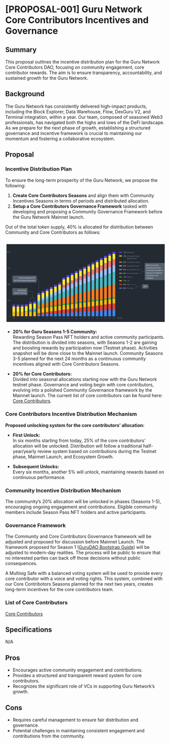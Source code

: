 # [PROPOSAL-001] Guru Network Core Contributors Incentives and Governance 

## Summary

This proposal outlines the incentive distribution plan for the Guru Network Core Contributors DAO, focusing on community engagement, core contributor rewards. The aim is to ensure transparency, accountability, and sustained growth for the Guru Network.

## Background

The Guru Network has consistently delivered high-impact products, including the Block Explorer, Data Warehouse, Flow, DexGuru V2, and Terminal integration, within a year. Our team, composed of seasoned Web3 professionals, has navigated both the highs and lows of the DeFi landscape. As we prepare for the next phase of growth, establishing a structured governance and incentive framework is crucial to maintaining our momentum and fostering a collaborative ecosystem.

## Proposal

### Incentive Distribution Plan

To ensure the long-term prosperity of the Guru Network, we propose the following:

1. **Create Core Contributors Seasons** and align them with Community Incentives Seasons in terms of periods and distributed allocation.
2. **Setup a Core Contributors Governance Framework** tasked with developing and proposing a Community Governance Framework before the Guru Network Mainnet launch.

Out of the total token supply, 40% is allocated for distribution between Community and Core Contributors as follows:

![distribution.png](assets/distribution.png)
- 
- **20% for Guru Seasons 1-5 Community:**  
  Rewarding Season Pass NFT holders and active community participants. The distribution is divided into seasons, with Seasons 1-2 are gaining and boosting rewards by participation now (Testnet phase). Activities snapshot will be done close to the Mainnet launch. Community Seasons 3-5 planned for the next 24 months as a continuous community incentives aligned with Core Contributors Seasons.

- **20% for Core Contributors:**  
  Divided into seasonal allocations starting now with the Guru Network testnet phase. Governance and voting begin with core contributors, evolving into a polished Community Governance framework by the Mainnet launch. The current list of core contributors can be found here: [Core Contributors](../CORE_CONTRIBUTORS.md).


### Core Contributors Incentive Distribution Mechanism

**Proposed unlocking system for the core contributors’ allocation:**

- **First Unlock:**  
  In six months starting from today, 25% of the core contributors’ allocation will be unlocked. Distribution will follow a traditional half-year/yearly review system based on contributions during the Testnet phase, Mainnet Launch, and Ecosystem Growth.

- **Subsequent Unlocks:**  
  Every six months, another 5% will unlock, maintaining rewards based on continuous performance.

### Community Incentive Distribution Mechanism

The community’s 20% allocation will be unlocked in phases (Seasons 1-5), encouraging ongoing engagement and contributions. Eligible community members include Season Pass NFT holders and active participants.

### Governance Framework

The Community and Core Contributors Governance framework will be adjusted and proposed for discussion before Mainnet Launch. The framework proposed for Season 1 ([GuruDAO Bootstrap Guide](https://docs.dex.guru/gurudao/gurudao-bootstrap-guide)) will be adjusted to modern-day realities. The process will be public to ensure that no interested parties can back off those decisions without public consequences.

A Multisig Safe with a balanced voting system will be used to provide every core contributor with a voice and voting rights. This system, combined with our Core Contribotors Seasons planned for the next two years, creates long-term incentives for the core contributors team.

### List of Core Contributors

[Core Contributors](../CORE_CONTRIBUTORS.md)

## Specifications

N/A

## Pros

- Encourages active community engagement and contributions.
- Provides a structured and transparent reward system for core contributors.
- Recognizes the significant role of VCs in supporting Guru Network’s growth.

## Cons

- Requires careful management to ensure fair distribution and governance.
- Potential challenges in maintaining consistent engagement and contributions from the community.

